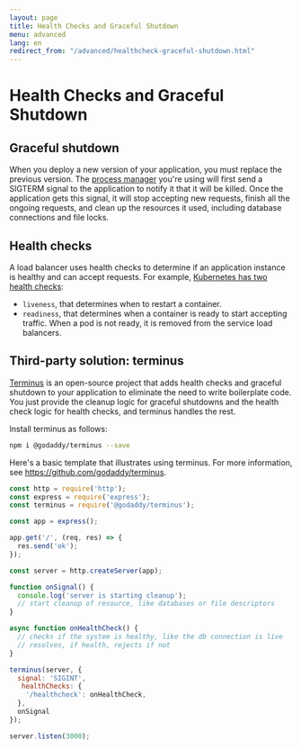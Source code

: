 ```yaml
---
layout: page
title: Health Checks and Graceful Shutdown
menu: advanced
lang: en
redirect_from: "/advanced/healthcheck-graceful-shutdown.html"
---
```


# Health Checks and Graceful Shutdown

## Graceful shutdown

When you deploy a new version of your application, you must replace the previous version. The [process manager](pm.html) you're using will first send a SIGTERM signal to the application to notify it that it will be killed. Once the application gets this signal, it will stop accepting new requests, finish all the ongoing requests, and clean up the resources it used,  including database connections and file locks.

## Health checks

A load balancer uses health checks to determine if an application instance is healthy and can accept requests. For example, [Kubernetes has two health checks](https://kubernetes.io/docs/tasks/configure-pod-container/configure-liveness-readiness-probes/):

* `liveness`, that determines when to restart a container.
* `readiness`, that determines when a container is ready to start accepting traffic. When a pod is not ready, it is removed from the service load balancers.

## Third-party solution: terminus

[Terminus](https://github.com/godaddy/terminus) is an open-source project that adds health checks and graceful shutdown to your application to eliminate the need to write boilerplate code. You just provide the cleanup logic for graceful shutdowns and the health check logic for health checks, and terminus handles the rest.

Install terminus as follows:

```sh
npm i @godaddy/terminus --save
```

Here's a basic template that illustrates using terminus.  For more information, see <https://github.com/godaddy/terminus>.

```js
const http = require('http');
const express = require('express');
const terminus = require('@godaddy/terminus');

const app = express();

app.get('/', (req, res) => {
  res.send('ok');
});

const server = http.createServer(app);

function onSignal() {
  console.log('server is starting cleanup');
  // start cleanup of resource, like databases or file descriptors
}

async function onHealthCheck() {
  // checks if the system is healthy, like the db connection is live
  // resolves, if health, rejects if not
}

terminus(server, {
  signal: 'SIGINT',
   healthChecks: {
    '/healthcheck': onHealthCheck,
  },
  onSignal
});

server.listen(3000);
```
